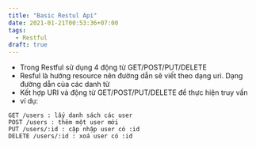 ```yaml
---
title: "Basic Restul Api"
date: 2021-01-21T00:53:36+07:00
tags:
  - Restful
draft: true
---
```

- Trong Restful sử dụng 4 động từ GET/POST/PUT/DELETE
- Resful là hướng resource nên đường dẫn sẽ viết theo dạng uri. Dạng đường dẫn của các danh từ
- Kết hợp URI và động từ GET/POST/PUT/DELETE để thực hiện truy vấn
- ví dụ:
```
GET /users : lấy danh sách các user
POST /users : thêm một user mới
PUT /users/:id : cập nhập user có :id
DELETE /users/:id : xoá user có :id
```